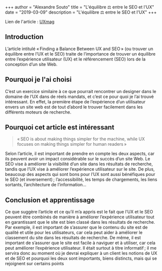 +++
author = "Alexandre Souto"
title = "L'équilibre ⚖️ entre le SEO et l'UX"
date = "2019-03-09"
description = "L'équilibre ⚖️ entre le SEO et l'UX"
+++

Lien de l'article : [UXmag](https://uxmag.com/articles/finding-a-balance-between-ux-and-seo)

## Introduction
L’article intitulé « Finding a Balance Between UX and SEO » (ou trouver un équilibre entre l’UX et le SEO) traite de l’importance de trouver un équilibre entre l’expérience utilisateur (UX) et le référencement (SEO) lors de la conception d’un site Web.

## Pourquoi je l'ai choisi
C’est un exercice similaire à ce que pourrait rencontrer un designer dans le domaine de l’UX dans de réels mandats, et c’est ce pour quoi je l’ai trouvé intéressant. En effet, la première étape de l’expérience d’un utilisateur envers un site web est de tout d’abord le trouver facilement dans les différents moteurs de recherche.

## Pourquoi cet article est intéressant
>« SEO is about making things simpler for the machine, while UX focuses on making things simpler for human readers »<br>

Selon l’article, il est important de prendre en compte les deux aspects, car ils peuvent avoir un impact considérable sur le succès d’un site Web. Le SEO vise à améliorer la visibilité d’un site dans les résultats de recherche, tandis que l’UX vise à améliorer l’expérience utilisateur sur le site. De plus, beaucoup des aspects qui sont bons pour l’UX sont aussi bénéfiques pour le SEO (et inversement) ; l’accessibilité, les temps de chargements, les liens sortants, l’architecture de l’information…

## Conclusion et apprentissage 
Ce que suggère l’article et ce qu’il m’a appris est le fait que l’UX et le SEO peuvent être combinés de manière à améliorer l’expérience utilisateur tout en garantissant que le site est bien classé dans les résultats de recherche. Par exemple, il est important de s’assurer que le contenu du site est de qualité et utile pour les utilisateurs, car cela peut aider à améliorer le classement du site dans les résultats de recherche. De même, il est important de s’assurer que le site est facile à naviguer et à utiliser, car cela peut améliorer l’expérience utilisateur.
Il était surtout à titre informatif ; il me servira donc au moment où je devrai expliquer à un client les notions de UX et de SEO et pourquoi les deux sont importants, biens distincts, mais qui se rejoignent sur certains points
